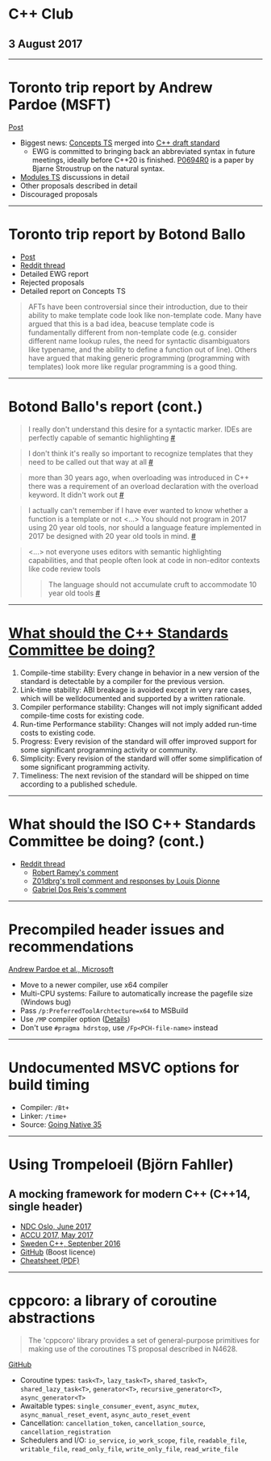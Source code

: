 <!-- page_number: true -->
<!-- $size: 16:9 -->

# C++ Club

## 3 August 2017

---

# Toronto trip report by Andrew Pardoe (MSFT)

[Post](https://blogs.msdn.microsoft.com/vcblog/2017/07/28/trip-report-evolution-working-group-at-the-summer-iso-c-standards-meeting-toronto/)

* Biggest news: [Concepts TS](https://wg21.link/p0734) merged into [C++ draft standard](https://wg21.link/n4659)
    * EWG is committed to bringing back an abbreviated syntax in future meetings, ideally before C++20 is finished. [P0694R0](https://wg21.link/P0694) is a paper by Bjarne Stroustrup on the natural syntax.
* [Modules TS](https://wg21.link/n4610) discussions in detail
* Other proposals described in detail
* Discouraged proposals

---

# Toronto trip report by Botond Ballo

* [Post](https://botondballo.wordpress.com/2017/08/02/trip-report-c-standards-meeting-in-toronto-july-2017/)
* [Reddit thread](https://www.reddit.com/r/cpp/comments/6r54xc/trip_report_c_standards_meeting_in_toronto_july/)
* Detailed EWG report
* Rejected proposals
* Detailed report on Concepts TS

> AFTs have been controversial since their introduction, due to their ability to make template code look like non-template code. Many have argued that this is a bad idea, beacuse template code is fundamentally different from non-template code (e.g. consider different name lookup rules, the need for syntactic disambiguators like typename, and the ability to define a function out of line). Others have argued that making generic programming (programming with templates) look more like regular programming is a good thing.

---

# Botond Ballo's report (cont.)

> I really don't understand this desire for a syntactic marker. IDEs are perfectly capable of semantic highlighting [#](https://www.reddit.com/r/cpp/comments/6r54xc/trip_report_c_standards_meeting_in_toronto_july/dl2r838/)

> I don't think it's really so important to recognize templates that they need to be called out that way at all [#](https://www.reddit.com/r/cpp/comments/6r54xc/trip_report_c_standards_meeting_in_toronto_july/dl3ntiu/)

> more than 30 years ago, when overloading was introduced in C++ there was a requirement of an overload declaration with the overload keyword. It didn't work out [#](https://www.reddit.com/r/cpp/comments/6r54xc/trip_report_c_standards_meeting_in_toronto_july/dl3ntiu/)

> I actually can't remember if I have ever wanted to know whether a function is a template or not <...> You should not program in 2017 using 20 year old tools, nor should a language feature implemented in 2017 be designed with 20 year old tools in mind. [#](https://www.reddit.com/r/cpp/comments/6r54xc/trip_report_c_standards_meeting_in_toronto_july/dl3hzmm/)

> <...> not everyone uses editors with semantic highlighting capabilities, and that people often look at code in non-editor contexts like code review tools
>> The language should not accumulate cruft to accommodate 10 year old tools [#](https://www.reddit.com/r/cpp/comments/6r54xc/trip_report_c_standards_meeting_in_toronto_july/dl3hfo1/)

---

# [What should the C++ Standards Committee be doing?](https://isocpp.org/blog/2017/07/what-should-the-iso-cpp-standards-committee-be-doing)

1. Compile-time stability: Every change in behavior in a new version of the standard is detectable by a compiler for the previous version.
2. Link-time stability: ABI breakage is avoided except in very rare cases, which will be welldocumented and supported by a written rationale.
3. Compiler performance stability: Changes will not imply significant added compile-time costs for existing code.
4. Run-time Performance stability: Changes will not imply added run-time costs to existing code.
5. Progress: Every revision of the standard will offer improved support for some significant programming activity or community.
6. Simplicity: Every revision of the standard will offer some simplification of some significant programming activity.
7. Timeliness: The next revision of the standard will be shipped on time according to a published schedule.

---

# What should the ISO C++ Standards Committee be doing? (cont.)

* [Reddit thread](https://www.reddit.com/r/cpp/comments/6qoz9e/what_should_the_iso_c_standards_committee_be_doing/)
    * [Robert Ramey's comment](https://www.reddit.com/r/cpp/comments/6qoz9e/what_should_the_iso_c_standards_committee_be_doing/dkyyhra/)
    * [Z01dbrg's troll comment and responses by Louis Dionne](https://www.reddit.com/r/cpp/comments/6qoz9e/what_should_the_iso_c_standards_committee_be_doing/dkyxqsy/)
    * [Gabriel Dos Reis's comment](https://www.reddit.com/r/cpp/comments/6qoz9e/what_should_the_iso_c_standards_committee_be_doing/dl1zas7/)

---

# Precompiled header issues and recommendations

[Andrew Pardoe et al., Microsoft](https://blogs.msdn.microsoft.com/vcblog/2017/07/13/precompiled-header-pch-issues-and-recommendations/)

* Move to a newer compiler, use x64 compiler
* Multi-CPU systems: Failure to automatically increase the pagefile size (Windows bug)
* Pass `/p:PreferredToolArchtecture=x64` to MSBuild
* Use `/MP` compiler option ([Details](https://docs.microsoft.com/en-us/cpp/build/reference/mp-build-with-multiple-processes))
* Don't use `#pragma hdrstop`, use `/Fp<PCH-file-name>` instead

---

# Undocumented MSVC options for build timing

* Compiler: `/Bt+`
* Linker: `/time+`
* Source: [Going Native 35](https://channel9.msdn.com/Shows/C9-GoingNative/GoingNative-35-Fast-Tips-for-Faster-Builds)

---

# Using Trompeloeil (Björn Fahller)

## A mocking framework for modern C++ (C++14, single header)

* [NDC Oslo, June 2017](https://www.youtube.com/watch?v=vvQ-kK4coYM)
* [ACCU 2017, May 2017](https://www.youtube.com/watch?v=HCh6cs9nXt0)
* [Sweden C++, Septenber 2016](https://www.youtube.com/watch?v=mPYNsARvTDk)
* [GitHub](https://github.com/rollbear/trompeloeil) (Boost licence)
* [Cheatsheet (PDF)](https://github.com/rollbear/trompeloeil/blob/master/docs/trompeloeil_cheat_sheet.pdf)

---

# cppcoro: a library of coroutine abstractions

> The 'cppcoro' library provides a set of general-purpose primitives for making use of the coroutines TS proposal described in N4628.

[GitHub](https://github.com/lewissbaker/cppcoro)

* Coroutine types: `task<T>`, `lazy_task<T>`, `shared_task<T>`, `shared_lazy_task<T>`, `generator<T>`, `recursive_generator<T>`, `async_generator<T>`
* Awaitable types: `single_consumer_event`, `async_mutex`, `async_manual_reset_event`, `async_auto_reset_event`
* Cancellation: `cancellation_token`, `cancellation_source`, `cancellation_registration`
* Schedulers and I/O: `io_service`, `io_work_scope`, `file`, `readable_file`, `writable_file`, `read_only_file`, `write_only_file`, `read_write_file`
